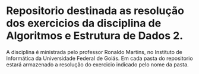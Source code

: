 # Repositorio destinada as resolução dos exercicios da disciplina de Algoritmos e Estrutura de Dados 2.
A disciplina é ministrada pelo professor Ronaldo Martins, no Instituto de Informática da Universidade Federal de Goiás. 
Em cada pasta do repositorio estará armazenado a resolução do exercicio indicado pelo nome da pasta. 
